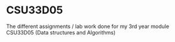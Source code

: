 # CSU33D05

The different assignments / lab work done for my 3rd year module CSU33D05 (Data structures and Algorithms)
